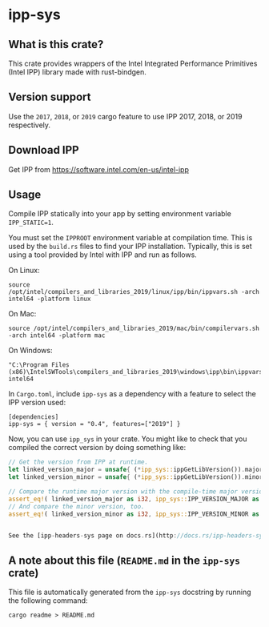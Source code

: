 # ipp-sys

## What is this crate?

This crate provides wrappers of the Intel Integrated Performance Primitives
(Intel IPP) library made with rust-bindgen.

## Version support

Use the `2017`, `2018`, or `2019` cargo feature to use IPP 2017, 2018, or
2019 respectively.

## Download IPP

Get IPP from https://software.intel.com/en-us/intel-ipp

## Usage

Compile IPP statically into your app by setting environment variable
`IPP_STATIC=1`.

You must set the `IPPROOT` environment variable at compilation time. This is
used by the `build.rs` files to find your IPP installation. Typically, this is
set using a tool provided by Intel with IPP and run as follows.

On Linux:

```
source /opt/intel/compilers_and_libraries_2019/linux/ipp/bin/ippvars.sh -arch intel64 -platform linux
```

On Mac:

```
source /opt/intel/compilers_and_libraries_2019/mac/bin/compilervars.sh -arch intel64 -platform mac
```

On Windows:

```
"C:\Program Files (x86)\IntelSWTools\compilers_and_libraries_2019\windows\ipp\bin\ippvars.bat" intel64
```

In `Cargo.toml`, include `ipp-sys` as a dependency with a feature to select
the IPP version used:

```
[dependencies]
ipp-sys = { version = "0.4", features=["2019"] }
```

Now, you can use `ipp_sys` in your crate. You might like to check that you
compiled the correct version by doing something like:

```rust
// Get the version from IPP at runtime.
let linked_version_major = unsafe{ (*ipp_sys::ippGetLibVersion()).major };
let linked_version_minor = unsafe{ (*ipp_sys::ippGetLibVersion()).minor };

// Compare the runtime major version with the compile-time major version.
assert_eq!( linked_version_major as i32, ipp_sys::IPP_VERSION_MAJOR as i32);
// And compare the minor version, too.
assert_eq!( linked_version_minor as i32, ipp_sys::IPP_VERSION_MINOR as i32);


See the [ipp-headers-sys page on docs.rs](http://docs.rs/ipp-headers-sys).

```

## A note about this file (`README.md` in the `ipp-sys` crate)

This file is automatically generated from the `ipp-sys` docstring by running the
following command:

    cargo readme > README.md
